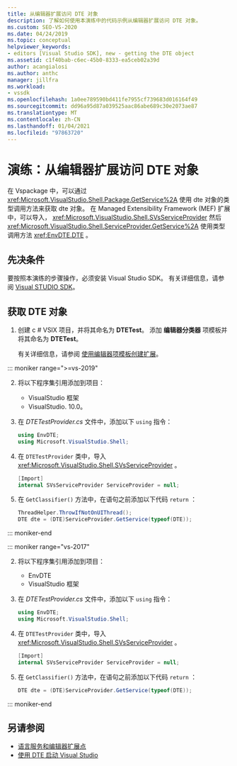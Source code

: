 ```yaml
---
title: 从编辑器扩展访问 DTE 对象
description: 了解如何使用本演练中的代码示例从编辑器扩展访问 DTE 对象。
ms.custom: SEO-VS-2020
ms.date: 04/24/2019
ms.topic: conceptual
helpviewer_keywords:
- editors [Visual Studio SDK], new - getting the DTE object
ms.assetid: c1f40bab-c6ec-45b0-8333-ea5ceb02a39d
author: acangialosi
ms.author: anthc
manager: jillfra
ms.workload:
- vssdk
ms.openlocfilehash: 1a0ee789590bd411fe7955cf739683d016164f49
ms.sourcegitcommit: dd96a95d87a039525aac86abe689c30e2073ae87
ms.translationtype: MT
ms.contentlocale: zh-CN
ms.lasthandoff: 01/04/2021
ms.locfileid: "97863720"
---
```

# <a name="walkthrough-access-the-dte-object-from-an-editor-extension"></a>演练：从编辑器扩展访问 DTE 对象

在 Vspackage 中，可以通过 <xref:Microsoft.VisualStudio.Shell.Package.GetService%2A> 使用 dte 对象的类型调用方法来获取 dte 对象。 在 Managed Extensibility Framework (MEF) 扩展中，可以导入， <xref:Microsoft.VisualStudio.Shell.SVsServiceProvider> 然后 <xref:Microsoft.VisualStudio.Shell.ServiceProvider.GetService%2A> 使用类型调用方法 <xref:EnvDTE.DTE> 。

## <a name="prerequisites"></a>先决条件

要按照本演练的步骤操作，必须安装 Visual Studio SDK。 有关详细信息，请参阅 [Visual STUDIO SDK](../extensibility/visual-studio-sdk.md)。

## <a name="get-the-dte-object"></a>获取 DTE 对象

1. 创建 c # VSIX 项目，并将其命名为 **DTETest**。 添加 **编辑器分类器** 项模板并将其命名为 **DTETest**。

   有关详细信息，请参阅 [使用编辑器项模板创建扩展](../extensibility/creating-an-extension-with-an-editor-item-template.md)。

::: moniker range=">=vs-2019"

2. 将以下程序集引用添加到项目：

    - VisualStudio 框架
    - VisualStudio. 10.0。

3. 在 *DTETestProvider.cs* 文件中，添加以下 `using` 指令：

    ```csharp
    using EnvDTE;
    using Microsoft.VisualStudio.Shell;
    ```

4. 在 `DTETestProvider` 类中，导入 <xref:Microsoft.VisualStudio.Shell.SVsServiceProvider> 。

    ```csharp
    [Import]
    internal SVsServiceProvider ServiceProvider = null;
    ```

5. 在 `GetClassifier()` 方法中，在语句之前添加以下代码 `return` ：

    ```csharp
   ThreadHelper.ThrowIfNotOnUIThread();
   DTE dte = (DTE)ServiceProvider.GetService(typeof(DTE));
   ```

::: moniker-end

::: moniker range="vs-2017"

2. 将以下程序集引用添加到项目：

   - EnvDTE
   - VisualStudio 框架

3. 在 *DTETestProvider.cs* 文件中，添加以下 `using` 指令：

    ```csharp
    using EnvDTE;
    using Microsoft.VisualStudio.Shell;
    ```

4. 在 `DTETestProvider` 类中，导入 <xref:Microsoft.VisualStudio.Shell.SVsServiceProvider> 。

    ```csharp
    [Import]
    internal SVsServiceProvider ServiceProvider = null;
    ```

5. 在 `GetClassifier()` 方法中，在语句之前添加以下代码 `return` ：

    ```csharp
   DTE dte = (DTE)ServiceProvider.GetService(typeof(DTE));
   ```

::: moniker-end

## <a name="see-also"></a>另请参阅

- [语言服务和编辑器扩展点](../extensibility/language-service-and-editor-extension-points.md)
- [使用 DTE 启动 Visual Studio](launch-visual-studio-dte.md)
